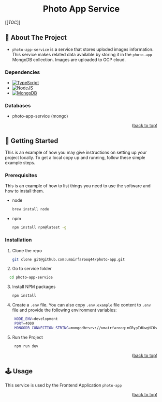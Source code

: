 <div id="top"></div>

<div align="center">
  <h1>Photo App Service</h1>
</div>

[[_TOC_]]

## 📍 About The Project

- `photo-app-service` is a service that stores uploded images information. This service makes related data available by storing it in the `photo-app` MongoDB collection. Images are uploaded to GCP cloud.

### Dependencies

- [![TypeScript][typescript]][typescript-url]
- [![NodeJS][nodejs]][node-url]
- [![MongoDB][mongodb]][mongo-url]

### Databases

- photo-app-service (mongo)

<div align="right">
  <p>(<a href="#top">back to top</a>)</p>
</div>

<!-- GETTING STARTED
*** Include any instructions that would be useful
    to get this project up and running
    as well as info about troubleshooting known issues
-->

## 🚀 Getting Started

This is an example of how you may give instructions on setting up your project locally.
To get a local copy up and running, follow these simple example steps.

### Prerequisites

This is an example of how to list things you need to use the software and how to install them.

- node

  ```sh
  brew install node
  ```

- npm
  ```sh
  npm install npm@latest -g
  ```

### Installation

1. Clone the repo
   ```sh
   git clone git@github.com:umairfarooq44/photo-app.git
   ```
2. Go to service folder

```sh
  cd photo-app-service
```

3. Install NPM packages
   ```sh
   npm install
   ```
4. Create a `.env` file. You can also copy `.env.example` file content to `.env` file and provide the following environment variables:

   ```sh
    NODE_ENV=development
    PORT=4000
    MONGODB_CONNECTION_STRING=mongodb+srv://umairfarooq:mGRypIdUwgHC6sro@photo-app.39pjrtd.mongodb.net/?retryWrites=true&w=majority
   ```

5. Run the Project
   ```sh
    npm run dev
   ```

<div align="right">
  <p>(<a href="#top">back to top</a>)</p>
</div>

## 🕹 Usage

This service is used by the Frontend Application `photo-app`

<div align="right">
  <p>(<a href="#top">back to top</a>)</p>
</div>

[typescript]: https://img.shields.io/badge/TypeScript-3178C6?style=for-the-badge&logo=typescript&logoColor=white
[typescript-url]: https://www.typescriptlang.org/
[nodejs]: https://img.shields.io/badge/node.js-6DA55F?style=for-the-badge&logo=node.js&logoColor=white
[node-url]: https://nodejs.org/en/
[mongodb]: https://img.shields.io/badge/MongoDB-%234ea94b.svg?style=for-the-badge&logo=mongodb&logoColor=white
[mongo-url]: https://www.mongodb.com/
